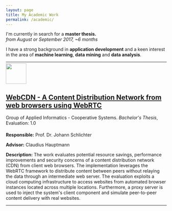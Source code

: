 ```yaml
---
layout: page
title: My Academic Work
permalink: /academic/
---
```


<div class="main">
  <div class="master-thesis-hint alert alert-danger">
    <p>I'm currently in search for a <b>master thesis.</b> <br/><em>from August or September 2017, ~6 months</em></p>
    <p>I have a strong background in <b>application development</b> and a keen interest in the area of <b>machine learning</b>, <b>data mining</b> and <b>data analysis</b>.</p>
  </div>
  <hr/>
  <section id="pm_academic-work" class="row">
  <div class="pm_list">
    <div class="media">
      <div class="media-left">
        <img class="media-object" src="https://coursera-university-assets.s3.amazonaws.com/2c/6b2e1799cc2e95901e763daac8d476/TUM-Logo_360x360px.png" style="width: 64px; height: 64px; margin-top:-10px;">
      </div>
      <div class="media-body">
        <a href="http://www11.in.tum.de/forschung/projekte/webcdn" target="_blank">
          <h2 class="media-heading">
          <b>WebCDN - A Content Distribution Network from web browsers using WebRTC</b></h2>
        </a>
        <span class="pm_text_normal">
        Group of Applied Informatics - Cooperative Systems. <em>Bachelor's Thesis</em>, Evaluation: 1.0
        </span>
        <p class="pm_justify">
        <div class="pm_text_normal" style="margin-top:20px;">
        <p>
  	   	<b>Responsible:</b> Prof. Dr. Johann Schlichter
  	  </p>
  	  <p>
  	    <b>Advisor:</b> Claudius Hauptmann
        </p>
        <p class="pm_justify">
  	  <b>Description:</b>
        The work evaluates potential resource savings, performance improvements and security concerns of a content distribution network (CDN) from client web browsers. The implementation leverages the WebRTC framework to
  distribute content between peers without relaying the data through an intermediate web server. The evaluation exploits a cloud computing infrastructure to access websites from automated browser instances located across multiple locations. Furthermore, a proxy server is used to inject the system's client component and simulate peer-to-peer content delivery with real websites.
      	</p>
    </div>
  <hr/>
</div>

